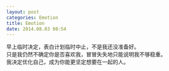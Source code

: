 ```yaml
---
layout: post
categories: Emotion
title: Emotion
date: 2014.08.03 08:54
---
```


早上临时决定，表白计划临时中止，不是我还没准备好。<br>
只是我仍然不确定你是否喜欢我，冒冒失失地只能说明我不够稳重。<br>
我决定优化自己，成为你能更坚定想要在一起的人。